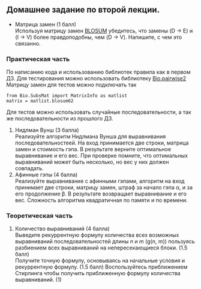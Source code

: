 ## Домашнее задание по второй лекции.

- Матрица замен (1 балл)   
Используя матрицу замен [BLOSUM](https://www.ncbi.nlm.nih.gov/Class/FieldGuide/BLOSUM62.txt) 
убедитесь, что замены (D → E) и (I → V) более правдоподобны, 
чем (D → V). Напишите, с чем это связанно. 

### Практическая часть
По написанию кода и использованию библиотек правила 
как в первом ДЗ. Для тестирования можно использовать библиотеку 
[Bio.pairwise2](https://biopython.org/docs/1.75/api/Bio.pairwise2.html)  
Матрицу замен для тестов можно подключать так
```
from Bio.SubsMat import MatrixInfo as matlist
matrix = matlist.blosum62
```
Для тестов можно использовать случайные последовательности, 
а так же последовательности из прошлого ДЗ.
1. Нидлман Вунш (3 балла)  
Реализуйте алгоритм Нидлмана Вунша для выравнивания последовательностеей. 
На вход принимается две строки, матрица замен и стоимость гэпа. 
В результате верните оптимальное выравнивание и его вес. При проверке 
помните, что оптимальных выравниваний может быть несколько, 
но вес у них должен совпадать.
2. Афинные гэпы (4 балла)  
Реализуйте выравнивание с афинными гэпами, алгоритм на 
вход принимает две строки, матрицу замен, штраф за начало 
гэпа α, и за его продолжение β. В результате возвращает 
выравнивание и его вес. Сложность алгоритма квадратичная 
по памяти и по времени.

### Теоретическая часть
1. Количество выравниваний (4 балла)  
Выведите рекуррентную формулу количества всех возможных 
выравниваний последовательностей длины *n* и *m* (g(n, m)) 
пользуясь разбиением всех выравниваний на непересекающиеся 
блоки. (1.5 балл)  
Получите точную формулу, основываясь на начальные условия и 
рекуррентную формулу. (1.5 балл)
Воспользуйтесь приближением Стирлинга чтобы получить 
приближенную формулу количества выравниваний. (1)
